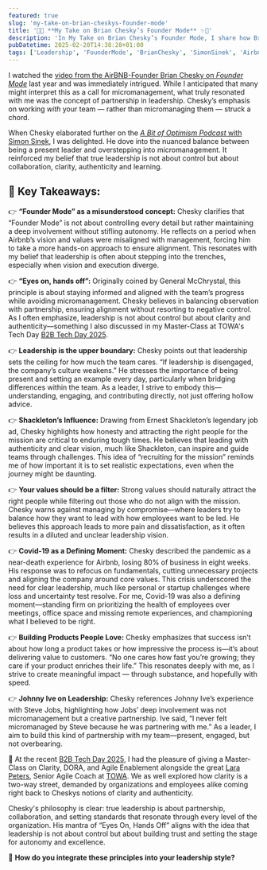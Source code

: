 ```yaml
---
featured: true
slug: 'my-take-on-brian-cheskys-founder-mode'
title: '🧠✨ **My Take on Brian Chesky’s Founder Mode** ✨🧠'
description: 'In My Take on Brian Chesky’s Founder Mode, I share how Brian Chesky’s leadership philosophy emphasizes partnership over micromanagement, highlighting the importance of “Eyes on, hands off” leadership. I reflect on the value of setting clear expectations, leading by example, and maintaining authenticity—especially during challenging times like Covid-19—while advocating for clarity, collaboration, and a hands-on approach to effective leadership.'
pubDatetime: 2025-02-20T14:38:28+01:00
tags: ['Leadership', 'FounderMode', 'BrianChesky', 'SimonSinek', 'Airbnb','Management', 'Entrepreneurship', 'Clarity', 'AgileEnablement', 'B2BTechDay']
---
```


I watched the [video from the AirBNB-Founder Brian Chesky on *Founder Mode*](https://www.youtube.com/watch?v=ME1qIEG3fpw) last year and was immediately intrigued. While I anticipated that many might interpret this as a call for micromanagement, what truly resonated with me was the concept of partnership in leadership. Chesky’s emphasis on working *with* your team — rather than micromanaging them — struck a chord.

When Chesky elaborated further on the [*A Bit of Optimism Podcast* with Simon Sinek](https://youtube.com/watch?v=6_tRZMzb94Q), I was delighted. He dove into the nuanced balance between being a present leader and overstepping into micromanagement. It reinforced my belief that true leadership is not about control but about collaboration, clarity, authenticity and learning.

## 🚦 Key Takeaways:

👉 **“Founder Mode” as a misunderstood concept:** Chesky clarifies that “Founder Mode” is not about controlling every detail but rather maintaining a deep involvement without stifling autonomy. He reflects on a period when Airbnb’s vision and values were misaligned with management, forcing him to take a more hands-on approach to ensure alignment. This resonates with my belief that leadership is often about stepping into the trenches, especially when vision and execution diverge.

👉 **“Eyes on, hands off”:** Originally coined by General McChrystal, this principle is about staying informed and aligned with the team’s progress while avoiding micromanagement. Chesky believes in balancing observation with partnership, ensuring alignment without resorting to negative control. As I often emphasize, leadership is not about control but about clarity and authenticity—something I also discussed in my Master-Class at TOWA's Tech Day [B2B Tech Day 2025](https://www.towa-digital.com/event/b2b-tech-day-2025/).

👉 **Leadership is the upper boundary:** Chesky points out that leadership sets the ceiling for how much the team cares. “If leadership is disengaged, the company’s culture weakens.” He stresses the importance of being present and setting an example every day, particularly when bridging differences within the team. As a leader, I strive to embody this—understanding, engaging, and contributing directly, not just offering hollow advice.

👉 **Shackleton’s Influence:** Drawing from Ernest Shackleton’s legendary job ad, Chesky highlights how honesty and attracting the right people for the mission are critical to enduring tough times. He believes that leading with authenticity and clear vision, much like Shackleton, can inspire and guide teams through challenges. This idea of “recruiting for the mission” reminds me of how important it is to set realistic expectations, even when the journey might be daunting.

👉 **Your values should be a filter:** Strong values should naturally attract the right people while filtering out those who do not align with the mission. Chesky warns against managing by compromise—where leaders try to balance how they want to lead with how employees want to be led. He believes this approach leads to more pain and dissatisfaction, as it often results in a diluted and unclear leadership vision.

👉 **Covid-19 as a Defining Moment:** Chesky described the pandemic as a near-death experience for Airbnb, losing 80% of business in eight weeks. His response was to refocus on fundamentals, cutting unnecessary projects and aligning the company around core values. This crisis underscored the need for clear leadership, much like personal or startup challenges where loss and uncertainty test resolve. For me, Covid-19 was also a defining moment—standing firm on prioritizing the health of employees over meetings, office space and missing remote experiences, and championing what I believed to be right.

👉 **Building Products People Love:** Chesky emphasizes that success isn’t about how long a product takes or how impressive the process is—it’s about delivering value to customers. “No one cares how fast you’re growing; they care if your product enriches their life.” This resonates deeply with me, as I strive to create meaningful impact — through substance, and hopefully with speed.

👉 **Johnny Ive on Leadership:** Chesky references Johnny Ive’s experience with Steve Jobs, highlighting how Jobs’ deep involvement was not micromanagement but a creative partnership. Ive said, “I never felt micromanaged by Steve because he was partnering with me.” As a leader, I aim to build this kind of partnership with my team—present, engaged, but not overbearing.

🎯 At the recent [B2B Tech Day 2025](https://www.towa-digital.com/event/b2b-tech-day-2025/), I had the pleasure of giving a Master-Class on Clarity, DORA, and Agile Enablement alongside the great [Lara Peters](https://www.linkedin.com/in/lara-peters-75386496/), Senior Agile Coach at [TOWA](https://www.towa-digital.com). We as well explored how clarity is a two-way street, demanded by organizations and employees alike coming right back to Cheskys notions of clarity and authenticity.

Chesky's philosophy is clear: true leadership is about partnership, collaboration, and setting standards that resonate through every level of the organization. His mantra of “Eyes On, Hands Off” aligns with the idea that leadership is not about control but about building trust and setting the stage for autonomy and excellence.

🔗 **How do you integrate these principles into your leadership style?**